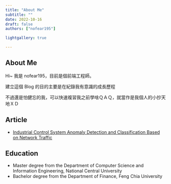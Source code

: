 ```yaml
---
title: "About Me"
subtitle: ""
date: 2022-10-16
draft: false
authors: ["nofear195"]

lightgallery: true

---
```


## About Me

Hi~ 我是 nofear195，目前是個前端工程師。

建立這個 Blog 的目的主要是在紀錄我有意識的成長歷程

不過還是怕健忘的我，可以快速複習我之前學啥ＱＡＱ，就當作是我個人的小抄天地ＸＤ

## Article

- [Industrial Control System Anomaly Detection and Classification Based on Network Traffic](https://ieeexplore.ieee.org/document/9758754)

## Education

- Master degree from the Department of Computer Science and
Information Engineering, National Central University
- Bachelor degree from the Department of Finance, Feng Chia University

